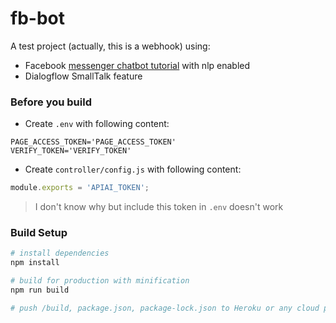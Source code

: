 # fb-bot

A test project (actually, this is a webhook) using:
* Facebook [messenger chatbot tutorial](https://developers.facebook.com/docs/messenger-platform/getting-started) with nlp enabled
* Dialogflow SmallTalk feature

### Before you build
- Create ```.env``` with following content:
```
PAGE_ACCESS_TOKEN='PAGE_ACCESS_TOKEN'
VERIFY_TOKEN='VERIFY_TOKEN'
```

- Create ```controller/config.js``` with following content:

```javascript
module.exports = 'APIAI_TOKEN';
```

> I don't know why but include this token in ```.env``` doesn't work


### Build Setup

``` bash
# install dependencies
npm install

# build for production with minification
npm run build

# push /build, package.json, package-lock.json to Heroku or any cloud platform
```
